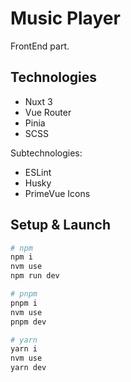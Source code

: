 # Music Player

FrontEnd part.

## Technologies

- Nuxt 3
- Vue Router
- Pinia
- SCSS

Subtechnologies:

- ESLint
- Husky
- PrimeVue Icons

## Setup & Launch

```bash
# npm
npm i
nvm use
npm run dev

# pnpm
pnpm i
nvm use
pnpm dev

# yarn
yarn i
nvm use
yarn dev
```

